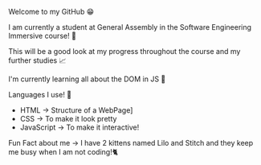 Welcome to my GitHub 😁

I am currently a student at General Assembly in the Software Engineering Immersive course! 🧠

This will be a good look at my progress throughout the course and my further studies 📈

I'm currently learning all about the DOM in JS 🤔

Languages I use! 🤖
- HTML -> Structure of a WebPage]
- CSS -> To make it look pretty
- JavaScript -> To make it interactive!

Fun Fact about me -> I have 2 kittens named Lilo and Stitch and they keep me busy when I am not coding!🐈
